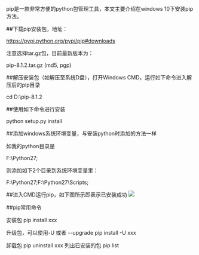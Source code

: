 pip是一款非常方便的python包管理工具，本文主要介绍在windows 10下安装pip方法。

##下载pip安装包，地址：

https://pypi.python.org/pypi/pip#downloads

注意选择tar.gz包，目前最新版本为：

pip-8.1.2.tar.gz (md5, pgp) 

##解压安装包（如解压至系统D盘），打开Windows CMD，运行如下命令进入解压后的pip目录

cd D:\pip-8.1.2

##使用如下命令进行安装

python setup.py install

##添加windows系统环境变量，与安装python时添加的方法一样

如我的python目录是

F:\Python27\;

则添加如下2个目录到系统环境变量里：

F:\Python27\;F:\Python27\Scripts;

##进入CMD运行pip，如下图所示即表示已安装成功
![](leanote://file/getImage?fileId=594948ceab644156b9001d1a)

##pip常用命令

安装包
pip install xxx

升级包，可以使用-U 或者 --upgrade
pip install -U xxx

卸载包
pip uninstall xxx
列出已安装的包
pip list




